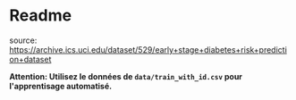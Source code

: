 # Readme

source: https://archive.ics.uci.edu/dataset/529/early+stage+diabetes+risk+prediction+dataset

**Attention: Utilisez le données de `data/train_with_id.csv` pour l'apprentisage automatisé.**
